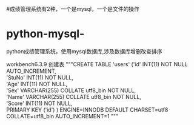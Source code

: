 #成绩管理系统有2种，一个是mysql，一个是文件的操作


# python-mysql-
python成绩管理系统，使用mysql数据库,涉及数据库增删改查排序

workbench6.3.9
创建表
"""CREATE TABLE 'users' ('id' INT(11) NOT NULL AUTO_INCREMENT,    
'StuNo' INT(11) NOT NULL,    
'Age' INT(11) NOT NULL,    
'Sex' VARCHAR(255) COLLATE utf8_bin NOT NULL,  
'Name' VARCHAR(255) COLLATE utf8_bin NOT NULL,  
'Score' INT(11) NOT NULL,   
PRIMARY KEY ('id') ) ENGINE=INNODB DEFAULT CHARSET=utf8 COLLATE=utf8_bin AUTO_INCREMENT=1
"""
